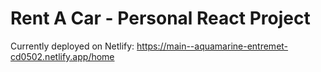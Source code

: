 # Rent A Car - Personal React Project
Currently deployed on Netlify: https://main--aquamarine-entremet-cd0502.netlify.app/home

